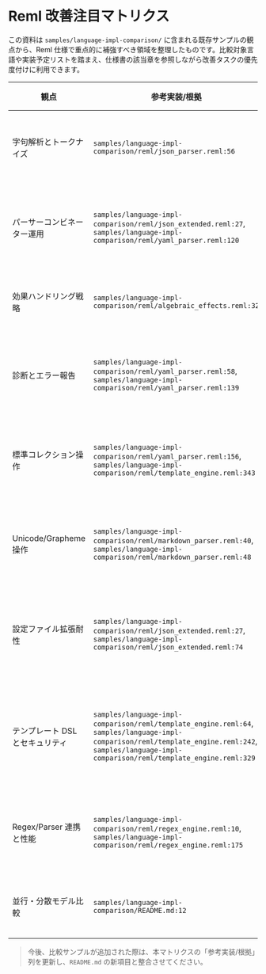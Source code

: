 # Reml 改善注目マトリクス

この資料は `samples/language-impl-comparison/` に含まれる既存サンプルの観点から、Reml 仕様で重点的に補強すべき領域を整理したものです。比較対象言語や実装予定リストを踏まえ、仕様書の該当章を参照しながら改善タスクの優先度付けに利用できます。

| 観点 | 参考実装/根拠 | Reml 現状から読み取れるポイント | 仕様改善に向けた着眼点 | 関連章 | 進行状況 |
| - | - | - | - | - | - |
| 字句解析とトークナイズ | `samples/language-impl-comparison/reml/json_parser.reml:56` | 手続き型トークナイザーが `Text.char_at` と `List.push_back` を逐一呼び出し、`read_*` 系は TODO なダミー実装のまま。 | `Core.Parse.Lex` を既定値として組み込む手順と、Unicode 正規化/数値解析のエラーを `Diagnostic` に変換するガイドラインを 2-3/3-3 へ追記する。 | 1-1, 2-3, 3-3, 3-5 | 未着手 |
| パーサーコンビネーター運用 | `samples/language-impl-comparison/reml/json_extended.reml:27`, `samples/language-impl-comparison/reml/yaml_parser.reml:120` | コメントスキップやトレーリングカンマ、インデント検証など高度な前処理を `RunConfig` 設定なしに都度書いている。 | `RunConfig` の Packrat/左再帰/コメント扱いを公式スイッチとして整理し、ストリーミング・復旧戦略を Chapter 2 と `guides/core-parse-streaming.md` で体系化する。 | 2-0, 2-2, 2-6, guides/core-parse-streaming.md | 未着手 |
| 効果ハンドリング戦略 | `samples/language-impl-comparison/reml/algebraic_effects.reml:32` | 1-3 §I.5 で効果行整列とハンドラ順序、3-6 §2.4 で診断・監査フロー、3-8 §1.2 で Stage/Capability 検査、notes §5 で比較マトリクスを提示。 | LSP 診断・CLI 連携の実装フォロー（`effects.contract.*` 系）と Stage 運用を監査ログへ拡張。 | 1-3, 3-6, 3-8, notes/dsl-plugin-roadmap.md | 完了（仕様更新済み） |
| 診断とエラー報告 | `samples/language-impl-comparison/reml/yaml_parser.reml:58`, `samples/language-impl-comparison/reml/yaml_parser.reml:139` | インデント不一致やネスト判定で `Parse.fail` に素朴な文字列を渡しており、スパン・期待集合・監査メタが欠落。 | 2-5 §B-11 で `Parse.fail`/`Parse.recover` の診断生成フローを明文化し、3-6 §2.2 で `from_parse_error` とエラーコードカタログ、3-7 §3.2 で Config 監査連携を定義。 | 2-5, 3-6, 3-7 | 完了（仕様更新済み） |
| 標準コレクション操作 | `samples/language-impl-comparison/reml/yaml_parser.reml:156`, `samples/language-impl-comparison/reml/template_engine.reml:343` | 3-1/3-2 で `List`/`Map` の順序保証・構造共有契約・`Iter` 連携を明文化し、`guides/collection-pipeline-guide.md` で実装レシピも整理済み。 | DSL 作者向けのサンプル拡充は引き続き `guides/dsl-gallery.md` 側で検討する。 | 3-1, 3-2, guides/collection-pipeline-guide.md | 完了（仕様・ガイド更新済み） |
| Unicode/Grapheme 操作 | `samples/language-impl-comparison/reml/markdown_parser.reml:40`, `samples/language-impl-comparison/reml/markdown_parser.reml:48` | 1-4 §G.1 と 2-5 §B-11 で `ParseState`→`Diagnostic` の列共有規約を制定し、3-3 §5.1 で `display_width` を用いた幅計算手順を標準化。`markdown_parser.reml` も `display_width` による列更新へ移行済み。 | IDE/LSP 実装でのフォローアップ（`GraphemeSeq::width` を活用した抜粋表示検証）をガイドへ拡張する余地あり。 | 1-4, 2-5, 3-3 | 完了（1-4/2-5/3-3 更新済み） |
| 設定ファイル拡張耐性 | `samples/language-impl-comparison/reml/json_extended.reml:27`, `samples/language-impl-comparison/reml/json_extended.reml:74` | コメント許容・トレーリングカンマ・期待集合活用が手動実装で、互換性スイッチや診断メタは未統一。 | 2-3 §G-1 に `ConfigTriviaProfile`、3-7 §1.5 に `ConfigCompatibility`、3-10 §2.1 に `REML_CONFIG_*` 連携を追加し、互換モードと監査ポリシーを共有可能にした。 | 2-3, 3-7, 3-10 | 完了（仕様更新済み） |
| テンプレート DSL とセキュリティ | `samples/language-impl-comparison/reml/template_engine.reml:64`, `samples/language-impl-comparison/reml/template_engine.reml:242`, `samples/language-impl-comparison/reml/template_engine.reml:329` | フィルター登録・HTML エスケープ・`Map` ベースの実行環境が独自実装で、効果タグや Capability 要件が未整理。 | `Core.Text.Template` のセグメント/フィルター API、`TemplateCapability` プリセット、`DiagnosticDomain::Template` と監査フローを整備。1-1 で DSL 指針を追加し、3-3/3-6/3-8 に実行・診断・権限仕様を追記。 | 1-1, 3-3, 3-6, 3-8 | 完了（仕様更新済み） |
| Regex/Parser 連携と性能 | `samples/language-impl-comparison/reml/regex_engine.reml:10`, `samples/language-impl-comparison/reml/regex_engine.reml:175` | 2-2 §H で `Core.Parse.Regex` の派生コンビネータ、2-6 §F で `RegexRunConfig` と `memo=auto` 指針、3-3 §10 で Unicode プロファイル、3-8 §1.4 で `RuntimeCapability::RegexJit/RegexMetrics` を定義済み。 | サンプル側で `RegexRunConfig` の実装例とメトリクス活用手順を補足し、`guides/runtime-bridges.md` に Regex capability の統合事例を追記する。 | 2-2, 2-6, 3-3, 3-8 | 完了（仕様更新済み） |
| 並行・分散モデル比較 | `samples/language-impl-comparison/README.md:12` | Elixir・Scala 3・Nim など並行モデルを持つ比較対象が列挙される一方、Reml の並行 API サンプルは未整備。 | `Core.Async`・`Core.FFI` の仕様ドラフトを進め、Actor/プロセス指向 DSL の最小例と Capability 検証手順を公開する。 | 3-9, guides/runtime-bridges.md, 3-8 | 未着手 |

> 今後、比較サンプルが追加された際は、本マトリクスの「参考実装/根拠」列を更新し、`README.md` の新項目と整合させてください。
